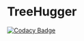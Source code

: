 # TreeHugger
[![Codacy Badge](https://api.codacy.com/project/badge/Grade/07d75377fe3f4a72aefd659f3df4168d)](https://app.codacy.com/gh/itsjoeoui/TreeHugger?utm_source=github.com&utm_medium=referral&utm_content=itsjoeoui/TreeHugger&utm_campaign=Badge_Grade_Settings)
